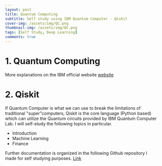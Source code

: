 ```yaml
---
layout: post
title: Quantum Computing 
subtitle: Self study using IBM Quantum Computer - Qiskit
cover-img: /assets/img/QC.png
thumbnail-img: /assets/img/QC.png
tags: [Self Study, Deep Learning]
comments: true
---
```


# 1. Quantum Computing

More explanations on the IBM official website [website](https://www.ibm.com/topics/quantum-computing)

# 2. Qiskit

If Quantum Computer is what we can use to break the limitations of traditional "super"computers, Qiskit is the core language (Python based) which can utilize the Quantum circuits provided by IBM Quantum Computer Lab. I will self-study the following topics in particular.

- Introduction
- Machine Learning
- Finance

Further documentation is organized in the following Github repository I made for self studying purposes. [Link](https://github.com/msb1002/qiskit-tutorials)